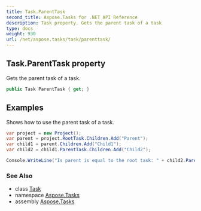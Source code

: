 ```yaml
---
title: Task.ParentTask
second_title: Aspose.Tasks for .NET API Reference
description: Task property. Gets the parent task of a task
type: docs
weight: 930
url: /net/aspose.tasks/task/parenttask/
---
```

## Task.ParentTask property

Gets the parent task of a task.

```csharp
public Task ParentTask { get; }
```

## Examples

Shows how to use the parent task of a task.

```csharp
var project = new Project();
var parent = project.RootTask.Children.Add("Parent");
var child1 = parent.Children.Add("Child1");
var child2 = child1.ParentTask.Children.Add("Child2");

Console.WriteLine("Is parent is equal to the root task: " + child2.ParentTask.Equals(parent));
```

### See Also

* class [Task](../)
* namespace [Aspose.Tasks](../../task/)
* assembly [Aspose.Tasks](../../../)


